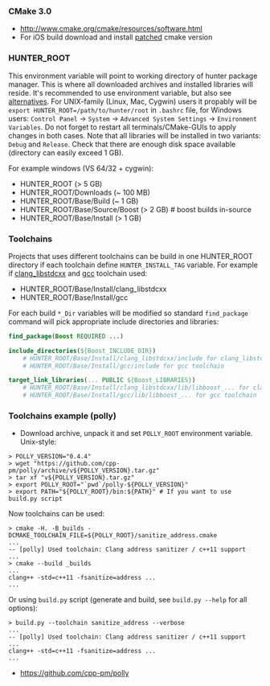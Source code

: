 ### CMake 3.0

* http://www.cmake.org/cmake/resources/software.html
* For iOS build download and install [patched](https://github.com/ruslo/CMake/releases/tag/v3.0.0-ios-universal)
cmake version

### HUNTER_ROOT

This environment variable will point to working directory of hunter package manager. This is where all
downloaded archives and installed libraries will reside. It's recommended to use environment variable, but
also see [alternatives](https://github.com/cpp-pm/gate#effects).
For UNIX-family (Linux, Mac, Cygwin) users it propably
will be `export HUNTER_ROOT=/path/to/hunter/root` in `.bashrc` file, for Windows users:
`Control Panel` -> `System` -> `Advanced System Settings` -> `Environment Variables`. Do not forget to restart
all terminals/CMake-GUIs to apply changes in both cases. Note that all libraries will be installed in
two variants: `Debug` and `Release`. Check that there are enough disk space available (directory can
easily exceed 1 GB).

For example windows (VS 64/32 + cygwin):
* HUNTER_ROOT (> 5 GB)
 * HUNTER_ROOT/Downloads (~ 100 MB)
 * HUNTER_ROOT/Base/Build (~ 1 GB)
 * HUNTER_ROOT/Base/Source/Boost (> 2 GB) # boost builds in-source
 * HUNTER_ROOT/Base/Install (> 1 GB)

### Toolchains

Projects that uses different toolchains can be build in one HUNTER_ROOT directory if each toolchain
define `HUNTER_INSTALL_TAG` variable.
For example if [clang_libstdcxx](https://github.com/cpp-pm/polly/wiki/Toolchain-list#clang_libstdcxx)
and [gcc](https://github.com/cpp-pm/polly/wiki/Toolchain-list#gcc) toolchain used:

* HUNTER_ROOT/Base/Install/clang_libstdcxx
* HUNTER_ROOT/Base/Install/gcc

For each build `*_Dir` variables will be modified so standard `find_package` command will pick appropriate
include directories and libraries:

```cmake
find_package(Boost REQUIRED ...)

include_directories(${Boost_INCLUDE_DIR})
    # HUNTER_ROOT/Base/Install/clang_libstdcxx/include for clang_libstdcxx toolchain
    # HUNTER_ROOT/Base/Install/gcc/include for gcc toolchain

target_link_libraries(... PUBLIC ${Boost_LIBRARIES})
    # HUNTER_ROOT/Base/Install/clang_libstdcxx/lib/libboost_... for clang_libstdcxx toolchain
    # HUNTER_ROOT/Base/Install/gcc/lib/libboost_... for gcc toolchain
```

### Toolchains example (polly)

* Download archive, unpack it and set `POLLY_ROOT` environment variable. Unix-style:
```
> POLLY_VERSION="0.4.4"
> wget "https://github.com/cpp-pm/polly/archive/v${POLLY_VERSION}.tar.gz"
> tar xf "v${POLLY_VERSION}.tar.gz"
> export POLLY_ROOT="`pwd`/polly-${POLLY_VERSION}"
> export PATH="${POLLY_ROOT}/bin:${PATH}" # If you want to use build.py script
```

Now toolchains can be used:

```
> cmake -H. -B_builds -DCMAKE_TOOLCHAIN_FILE=${POLLY_ROOT}/sanitize_address.cmake
...
-- [polly] Used toolchain: Clang address sanitizer / c++11 support
...
> cmake --build _builds
...
clang++ -std=c++11 -fsanitize=address ...
...
```

Or using `build.py` script (generate and build, see `build.py --help` for all options):
```
> build.py --toolchain sanitize_address --verbose
...
-- [polly] Used toolchain: Clang address sanitizer / c++11 support
...
clang++ -std=c++11 -fsanitize=address ...
...
```

* https://github.com/cpp-pm/polly

